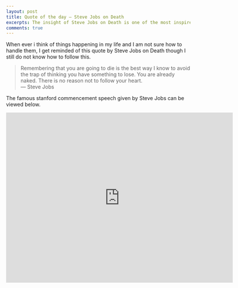 ```yaml
---
layout: post
title: Quote of the day – Steve Jobs on Death
excerpts: The insight of Steve Jobs on Death is one of the most inspired quote. Here i share his stanford Commencement speech which made me a huge fan
comments: true
---
```


When ever i think of things happening in my life and I am not sure how to handle them, I get reminded of this quote by Steve Jobs on Death though I still do not know how to follow this.

>Remembering that you are going to die is the best way I know to avoid the trap of thinking you have something to lose. You are already naked. There is no reason not to follow your heart.
> <br/>— Steve Jobs

The famous stanford commencement speech given by Steve Jobs can be viewed below.

<p>
<iframe width="620" height="465" src="http://www.youtube.com/embed/UF8uR6Z6KLc?fs=1&amp;feature=oembed" frameborder="0" allowfullscreen=""></iframe>
</p>

